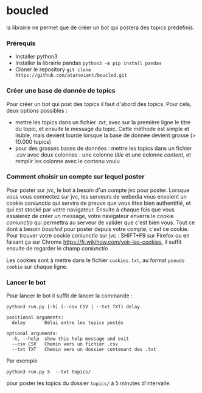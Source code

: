 # boucled

la librairie ne permet que de créer un bot qui postera des topics prédéfinis.

### Prérequis

* Installer python3
* Installer la librairie pandas ```python3 -m pip install pandas```
* Cloner le repository ```git clone https://github.com/ataraxient/boucled.git```

### Créer une base de donnée de topics

Pour créer un bot qui post des topics il faut d'abord des topics. Pour cela, deux options possibles :
* mettre les topics dans un fichier *.txt*, avec sur la première ligne le titre du topic, et ensuite le message du topic. Cette méthode est simple et lisible, mais devient lourde lorsque la base de donnée devient grosse (> 10.000 topics)
* pour des grosses bases de données : mettre les topics dans un fichier *.csv* avec deux colonnes : une colonne *title* et une colonne *content*, et remplir les colonne avec le contenu voulu

### Comment choisir un compte sur lequel poster

Pour poster sur jvc, le bot à besoin d'un compte jvc pour poster. Lorsque vous vous connectez sur jvc, les serveurs de webedia vous envoient un cookie *coniunctio* qui servira de preuve que vous êtes bien authentifié, et qui est stocké par votre navigateur. Ensuite à chaque fois que vous essaierez de créer un message, votre navigateur enverra le cookie *coniunctio* qui permettra au serveur de valider que c'est bien vous. Tout ce dont à besoin *boucled* pour poster depuis votre compte, c'est ce cookie. Pour trouver votre cookie *coniunctio* sur jvc : SHIFT+F9 sur Firefox ou en faisant ça sur Chrome https://fr.wikihow.com/voir-les-cookies, il suffit ensuite de regarder le champ *coniunctio*

Les cookies sont à mettre dans le fichier `cookies.txt`, au format `pseudo cookie` sur chaque ligne.

### Lancer le bot

Pour lancer le bot il suffit de lancer la commande :

```console
python3 run.py [-h] (--csv CSV | --txt TXT) delay

positional arguments:
  delay       Délai entre les topics postés

optional arguments:
  -h, --help  show this help message and exit
  --csv CSV   Chemin vers un fichier .csv
  --txt TXT   Chemin vers un dossier contenant des .txt
```

Par exemple 
```console
python3 run.py 5  --txt topics/
```
pour poster les topics du dossier `topics/` à 5 minutes d'intervalle.
